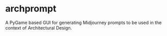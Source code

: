 # archprompt
A PyGame based GUI for generating Midjourney prompts to be used in the context of Architectural Design.
